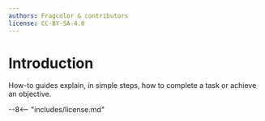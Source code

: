 ```yaml
---
authors: Fragcolor & contributors
license: CC-BY-SA-4.0
---
```


# Introduction

How-to guides explain, in simple steps, how to complete a task or achieve an objective.


--8<-- "includes/license.md"
